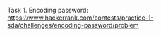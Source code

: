 Task 1. Encoding password: https://www.hackerrank.com/contests/practice-1-sda/challenges/encoding-password/problem
